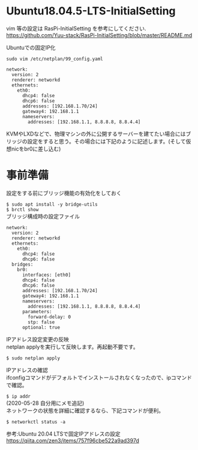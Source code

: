 # Ubuntu18.04.5-LTS-InitialSetting

vim 等の設定は RasPi-InitialSetting を参考にしてください.  
https://github.com/Yuu-stack/RasPi-InitialSetting/blob/master/README.md  

Ubuntuでの固定IP化  

`sudo vim /etc/netplan/99_config.yaml`  


    network:
      version: 2
      renderer: networkd
      ethernets:
        eth0:
          dhcp4: false
          dhcp6: false
          addresses: [192.168.1.70/24]
          gateway4: 192.168.1.1
          nameservers:
            addresses: [192.168.1.1, 8.8.8.8, 8.8.4.4]
            
            

KVMやLXDなどで、物理マシンの外に公開するサーバーを建てたい場合にはブリッジの設定をすると思う。その場合には下記のように記述します。(そして仮想nicをbr0に差し込む)  

# 事前準備
設定をする前にブリッジ機能の有効化をしておく  

`$ sudo apt install -y bridge-utils`  
`$ brctl show`  
ブリッジ構成時の設定ファイル  

    network:
      version: 2
      renderer: networkd
      ethernets:
        eth0:
          dhcp4: false
          dhcp6: false
      bridges:
        br0:
          interfaces: [eth0]
          dhcp4: false
          dhcp6: false
          addresses: [192.168.1.70/24]
          gateway4: 192.168.1.1
          nameservers:
            addresses: [192.168.1.1, 8.8.8.8, 8.8.4.4]
          parameters:
            forward-delay: 0
            stp: false
          optional: true


IPアドレス設定変更の反映  
netplan applyを実行して反映します。再起動不要です。  


`$ sudo netplan apply`  

IPアドレスの確認  
ifconfigコマンドがデフォルトでインストールされなくなったので、ipコマンドで確認。  

`$ ip addr`  
(2020-05-28 自分用にメモ追記)  
ネットワークの状態を詳細に確認するなら、下記コマンドが便利。  


`$ networkctl status -a`  


参考:Ubuntu 20.04 LTSで固定IPアドレスの設定  
https://qiita.com/zen3/items/757f96cbe522a9ad397d

